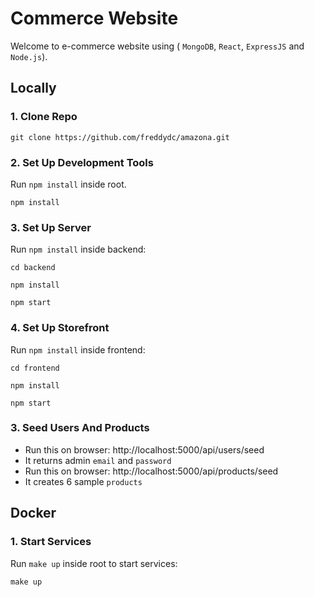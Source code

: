 # Commerce Website

Welcome to e-commerce website using ( `MongoDB`, `React`, `ExpressJS` and `Node.js`).

## Locally

### 1. Clone Repo

```
git clone https://github.com/freddydc/amazona.git
```

### 2. Set Up Development Tools

Run `npm install` inside root.

```
npm install
```

### 3. Set Up Server

Run `npm install` inside backend:

```
cd backend
```

```
npm install
```

```
npm start
```

### 4. Set Up Storefront

Run `npm install` inside frontend:

```
cd frontend
```

```
npm install
```

```
npm start
```

### 3. Seed Users And Products

-   Run this on browser: http://localhost:5000/api/users/seed
-   It returns admin `email` and `password`
-   Run this on browser: http://localhost:5000/api/products/seed
-   It creates 6 sample `products`

## Docker

### 1. Start Services

Run `make up` inside root to start services:

```
make up
```
